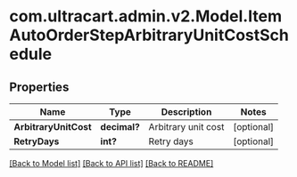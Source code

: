 # com.ultracart.admin.v2.Model.ItemAutoOrderStepArbitraryUnitCostSchedule
## Properties

Name | Type | Description | Notes
------------ | ------------- | ------------- | -------------
**ArbitraryUnitCost** | **decimal?** | Arbitrary unit cost | [optional] 
**RetryDays** | **int?** | Retry days | [optional] 

[[Back to Model list]](../README.md#documentation-for-models) [[Back to API list]](../README.md#documentation-for-api-endpoints) [[Back to README]](../README.md)

